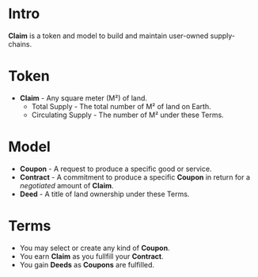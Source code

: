 # Intro
**Claim** is a token and model to build and maintain user-owned supply-chains.

# Token
- **Claim** - Any square meter (M²) of land.
  - Total Supply - The total number of M² of land on Earth.
  - Circulating Supply - The number of M² under these Terms.

# Model
- **Coupon** - A request to produce a specific good or service.
- **Contract** - A commitment to produce a specific **Coupon** in return for a *negotiated* amount of **Claim**.
- **Deed** - A title of land ownership under these Terms.

# Terms
- You may select or create any kind of **Coupon**.
- You earn **Claim** as you fullfill your **Contract**.
- You gain **Deeds** as **Coupons** are fulfilled.

